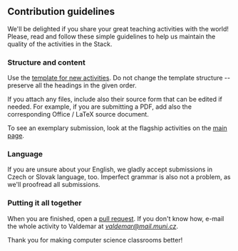 ## Contribution guidelines

We'll be delighted if you share your great teaching activities with the world! Please, read and follow these simple guidelines to help us maintain the quality of the activities in the Stack.

### Structure and content

Use the [template for new activities](activities/README.md). Do not change the template structure -- preserve all the headings in the given order.

If you attach any files, include also their source form that can be edited if needed. For example, if you are submitting a PDF, add also the corresponding Office / LaTeX source document.

To see an exemplary submission, look at the flagship activities on the [main page](README.md).

### Language

If you are unsure about your English, we gladly accept submissions in Czech or Slovak language, too. Imperfect grammar is also not a problem, as we'll proofread all submissions.

### Putting it all together

When you are finished, open a [pull request](https://help.github.com/articles/about-pull-requests/). If you don't know how, e-mail the whole activity to Valdemar at *valdemar@mail.muni.cz*.

Thank you for making computer science classrooms better!